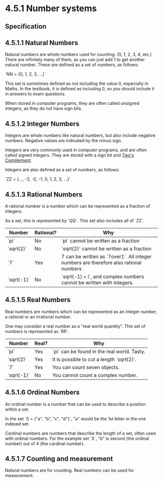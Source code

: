 # 4.5.1 Number systems

## Specification

## 4.5.1.1 Natural Numbers
Natural numbers are whole numbers used for counting. (0, 1, 2, 3, 4, etc.) There are infinitely many of them, as you can just add 1 to get another natural number. These are defined as a set of numbers, as follows:

\`NN = {0, 1, 2, 3, ...}\`

This set is sometimes defined as not including the value 0, especially in Maths. In the textbook, it is defined as including 0, so you should include it in answers to exam questions.

When stored in computer programs, they are often called unsigned integers, as they do not have sign bits.

## 4.5.1.2 Integer Numbers
Integers are whole numbers like natural numbers, but also include negative numbers. Negative values are indicated by the minus sign.

Integers are very commonly used in computer programs, and are often called signed integers. They are stored with a sign bit and [Two's Complement](../binary-number-system/#4543-signed-binary-using-twos-complement).

Integers are also defined as a set of numbers, as follows:

\`ZZ = {..., -3, -2, -1, 0, 1, 2, 3, ...}\`

## 4.5.1.3 Rational Numbers
A rational number is a number which can be represented as a fraction of integers.

As a set, this is represented by \`QQ\`. This set also includes all of \`ZZ\`.

Number           | Rational? | Why
---------------- | --------- | ----------
\`pi\`      | No        | \`pi\` cannot be written as a fraction
\`sqrt{2}\`  | No        | \`sqrt{2}\` cannot be written as a fraction
\`7\`          | Yes       | 7 can be written as \`7over1\`. All integer numbers are therefore also rational numbers
\`sqrt{-1}\` | No        | \`sqrt{-1} = i\`, and complex numbers cannot be written with integers.

## 4.5.1.5 Real Numbers
Real numbers are numbers which can be represented as an integer number, a rational or an irrational number.

One may consider a real number as a "real world quantity".
This set of numbers is represented as \`RR\`.

Number           | Real? | Why
---------------- | --------- | ----------
\`pi\`       | Yes       | \`pi\` can be found in the real world. Tasty.
\`sqrt{2}\`  | Yes       | It is possible to cut a length \`sqrt{2}\`.
\`7\`          | Yes       | You can count seven objects.
\`sqrt{-1}\` | No        | You cannot count a complex number.

## 4.5.1.6 Ordinal Numbers
An ordinal number is a number that can be used to describe a position within a set.

In the set \`S = {"a", "b", "c", "d"}\`, "a" would be the 1st letter in the one indexed set.

Cardinal numbers are numbers that describe the length of a set, often used with ordinal numbers. For the example set \`S\`, "b" is second (the ordinal number) out of 4 (the cardinal number).

## 4.5.1.7 Counting and measurement
Natural numbers are for counting. Real numbers can be used for measurement.
